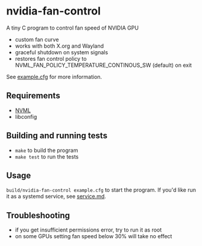 # nvidia-fan-control

A tiny C program to control fan speed of NVIDIA GPU

- custom fan curve
- works with both X.org and Wayland
- graceful shutdown on system signals
- restores fan control policy to NVML_FAN_POLICY_TEMPERATURE_CONTINOUS_SW (default) on exit

See [example.cfg](example.cfg) for more information.

## Requirements

- [NVML](https://developer.nvidia.com/management-library-nvml)
- libconfig

## Building and running tests

- `make` to build the program
- `make test` to run the tests 

## Usage

`build/nvidia-fan-control example.cfg` to start the program. If you'd like run it as a systemd service, see [service.md](service.md).

## Troubleshooting

- if you get insufficient permissions error, try to run it as root
- on some GPUs setting fan speed below 30% will take no effect